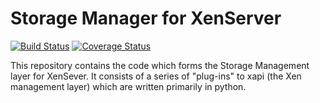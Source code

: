 # Storage Manager for XenServer

[![Build Status](https://travis-ci.org/xapi-project/sm.svg?branch=master)](https://travis-ci.org/xapi-project/sm)
[![Coverage Status](https://coveralls.io/repos/xapi-project/sm/badge.png?branch=master)](https://coveralls.io/r/xapi-project/sm?branch=master)

This repository contains the code which forms the Storage Management layer for
XenSever. It consists of a series of "plug-ins" to xapi (the Xen management
layer) which are written primarily in python.

